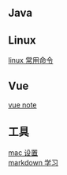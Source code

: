 ## Java 

## Linux
[linux 常用命令](./linux.md)

## Vue
[vue note](./vue/vueNote.md)


## 工具
[mac 设置](./vue/vueNote.md)<br/>
[markdown 学习](./vue/vueNote.md)<br/>